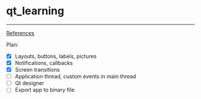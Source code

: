 # qt_learning

***

[References](https://doc.qt.io/qtforpython/tutorials/index.html)

Plan:
* [x] Layouts, buttons, labels, pictures
* [x] Notifications, callbacks
* [x] Screen transitions
* [ ] Application thread, custom events in main thread
* [ ] Qt designer
* [ ] Export app to binary file
